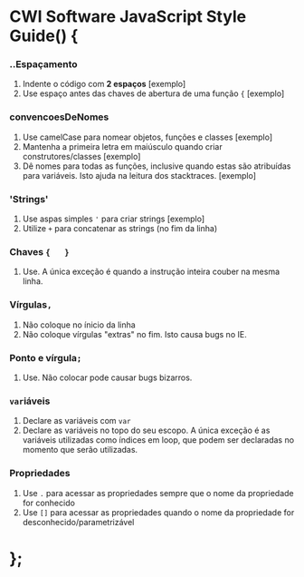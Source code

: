 
# CWI Software JavaScript Style Guide() {

 
### ..Espaçamento

1. Indente o código com **2 espaços** [exemplo]
1. Use espaço antes das chaves de abertura de uma função `{` [exemplo]

### convencoesDeNomes

1. Use camelCase para nomear objetos, funções e classes [exemplo]
1. Mantenha a primeira letra em maiúsculo quando criar construtores/classes [exemplo]
1. Dê nomes para todas as funções, inclusive quando estas são atribuídas para variáveis. Isto ajuda na leitura dos stacktraces. [exemplo]

### 'Strings'

1. Use aspas simples `'` para criar strings [exemplo]
1. Utilize `+` para concatenar as strings (no fim da linha)

### Chaves `{   }`

1. Use. A única exceção é quando a instrução inteira couber na mesma linha.

### Vírgulas`,`

1. Não coloque no ínicio da linha
1. Não coloque vírgulas "extras" no fim. Isto causa bugs no IE.

### Ponto e vírgula`;`

1. Use. Não colocar pode causar bugs bizarros.

### `var`iáveis

1. Declare as variáveis com `var` 
1. Declare as variáveis no topo do seu escopo. A única exceção é as variáveis utilizadas como índices em loop, que podem ser declaradas no momento que serão utilizadas.

### Propriedades

1. Use `.` para acessar as propriedades sempre que o nome da propriedade for conhecido
1. Use `[]` para acessar as propriedades quando o nome da propriedade for desconhecido/parametrizável


# };

